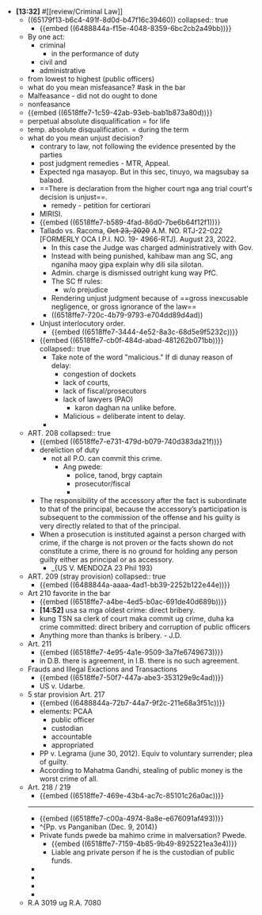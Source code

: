 - **[13:32]** #[[review/Criminal Law]]
	- ((65179f13-b6c4-491f-8d0d-b47f16c39460))
	  collapsed:: true
		- {{embed ((6488844a-f15e-4048-8359-6bc2cb2a49bb))}}
	- By one act:
		- criminal
			- in the performance of duty
		- civil and
		- administrative
	- from lowest to highest (public officers)
	- what do you mean misfeasance? #ask in the bar
	- Malfeasance - did not do ought to done
	- nonfeasance
	- {{embed ((6518ffe7-1c59-42ab-93eb-bab1b873a80d))}}
	- perpetual absolute disqualification = for life
	- temp. absolute disqualification. = during the term
	- what do you  mean unjust decision?
		- contrary to law, not following the evidence presented by the parties
		- post judgment remedies - MTR, Appeal.
		- Expected nga masayop. But in this sec, tinuyo, wa magsubay sa balaod.
		- ==There is declaration from the higher court nga ang trial court's decision is unjust==.
			- remedy - petition for certiorari
		- MIRISI.
		- {{embed ((6518ffe7-b589-4fad-86d0-7be6b64f12f1))}}
		- Tallado vs. Racoma, ~~Oct 23, 2020~~ A.M. NO. RTJ-22-022 [FORMERLY OCA I.P.I. NO. 19- 4966-RTJ]. August 23, 2022.
			- In this case the Judge was charged administratively with Gov.
			- Instead with being punished, kahibaw man ang SC, ang nganiha maoy gipa explain why dili sila silotan.
			- Admin. charge is dismissed outright kung way PfC.
			- The SC ff rules:
				- w/o prejudice
			- Rendering unjust judgment because of ==gross inexcusable negligence, or gross ignorance of the law==
			- ((6518ffe7-720c-4b79-9793-e704dd89d4ad))
		- Unjust interlocutory order.
			- {{embed ((6518ffe7-3444-4e52-8a3c-68d5e9f5232c))}}
		- {{embed ((6518ffe7-cb0f-484d-abad-481262b071bb))}}
		  collapsed:: true
			- Take note of the word "malicious." If di dunay reason of delay:
				- congestion of dockets
				- lack of courts,
				- lack of fiscal/prosecutors
				- lack of lawyers (PAO)
					- karon daghan na unlike before.
				- Malicious = deliberate intent to delay.
			-
	- ART. 208
	  collapsed:: true
		- {{embed ((6518ffe7-e731-479d-b079-740d383da21f))}}
		- dereliction of duty
			- not all P.O. can commit this crime.
				- Ang pwede:
					- police, tanod, brgy captain
					- prosecutor/fiscal
					-
		- The responsibility of the accessory after the fact is subordinate to that of the principal, because the accessory’s participation is subsequent to the commission of the offense and his guilty is very directly related to that of the principal.
		- When a prosecution is instituted against a person charged with crime, if the charge is not proven or the facts shown do not constitute a crime, there is no ground for holding any person guilty either as principal or as accessory.
			- _{US V. MENDOZA 23 Phil 193}
	- ART. 209 (stray provision)
	  collapsed:: true
		- {{embed ((6488844a-aaaa-4ad1-bb39-2252b122e44e))}}
	- Art 210 favorite in the bar
		- {{embed ((6518ffe7-a4be-4ed5-b0ac-691de40d689b))}}
		- **[14:52]** usa sa mga oldest crime: direct bribery.
		- kung TSN sa clerk of court maka commit ug crime, duha ka crime committed: direct bribery and corruption of public officers
		- Anything more than thanks is bribery. - J.D.
	- Art. 211
		- {{embed ((6518ffe7-4e95-4a1e-9509-3a7fe6749673))}}
		- in D.B. there is agreement, in I.B. there is no such agreement.
	- Frauds and Illegal Exactions and Transactions
		- {{embed ((6518ffe7-50f7-447a-abe3-353129e9c4ad))}}
		- US v. Udarbe.
	- 5 star provision Art. 217
		- {{embed ((6488844a-72b7-44a7-9f2c-211e68a3f51c))}}
		- elements: PCAA
			- public officer
			- custodian
			- accountable
			- appropriated
		- PP v. Legrama (june 30, 2012). Equiv to voluntary surrender; plea of guilty.
		- According to Mahatma Gandhi, stealing of public money is the worst crime of all.
	- Art. 218 / 219
		- {{embed ((6518ffe7-469e-43b4-ac7c-85101c26a0ac))}}
		- ---
		- {{embed ((6518ffe7-c00a-4974-8a8e-e676091af493))}}
		- ^{Pp. vs Panganiban (Dec. 9, 2014)}
		- Private funds pwede ba mahimo crime in malversation? Pwede.
			- {{embed ((6518ffe7-7159-4b85-9b49-8925221ea3e4))}}
			- Liable ang private person if he is the custodian of public funds.
		-
		-
		-
		-
	- R.A 3019 ug R.A. 7080
